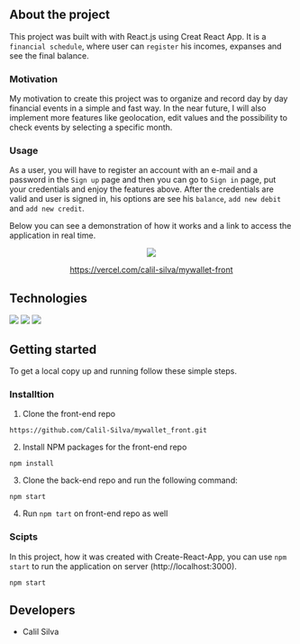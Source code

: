 ## About the project

This project was built with with React.js using Creat React App. It is a ``financial schedule``, where user can ``register`` his incomes, expanses and see the final balance.

### Motivation

My motivation to create this project was to organize and record day by day financial events in a simple and fast way. In the near future, I will also implement more features like geolocation, edit values and the possibility to check events by selecting a specific month.

### Usage

As a user, you will have to register an account with an e-mail and a password in the ``Sign up`` page and then you can go to ``Sign in`` page, put your credentials and enjoy the features above. After the credentials are valid and user is signed in, his options are see his ``balance``, ``add new debit`` and ``add new credit``.

Below you can see a demonstration of how it works and a link to access the application in real time.

<div align="center">
  <img  src="https://user-images.githubusercontent.com/87549965/143485538-8b55ba7a-b146-4317-bb29-b55ee95e12c3.gif" />
  
https://vercel.com/calil-silva/mywallet-front
</div>


## Technologies

<img src="https://img.shields.io/badge/React-20232A?style=for-the-badge&logo=react&logoColor=61DAFB" />
<img src="https://img.shields.io/badge/styled--components-DB7093?style=for-the-badge&logo=styled-components&logoColor=white" />
<img src="https://img.shields.io/badge/Cypress-17202C?style=for-the-badge&logo=cypress&logoColor=white" />

## Getting started

To get a local copy up and running follow these simple steps.

### Installtion

1. Clone the front-end repo

```
https://github.com/Calil-Silva/mywallet_front.git
```

2. Install NPM packages for the front-end repo

```
npm install
```

3. Clone the back-end repo and run the following command:

```
npm start
```

4. Run ``npm tart`` on front-end repo as well


### Scipts

In this project, how it was created with Create-React-App, you can use ``npm start`` to run the application on server (http://localhost:3000).

```
npm start
```

## Developers

- Calil Silva
